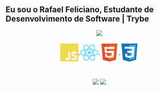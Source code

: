 ## Eu sou o Rafael Feliciano, Estudante de Desenvolvimento de Software | Trybe
<div align="center">
  <a href="https://github.com/rbfeliciano">
  <img height="200em" src="https://github-readme-stats.vercel.app/api?username=rbfeliciano&show_icons=true&theme=dark&include_all_commits=true&count_private=true"/>
</div>

<div   align="center" inline_block"><br>
  <img align="center" alt="Rafa-Js" height="50" width="50" src="https://raw.githubusercontent.com/devicons/devicon/master/icons/javascript/javascript-plain.svg">
  <img align="center" alt="Rafa-React" height="50" width="50" src="https://raw.githubusercontent.com/devicons/devicon/master/icons/react/react-original.svg">
  <img align="center" alt="Rafa-HTML" height="50" width="50" src="https://raw.githubusercontent.com/devicons/devicon/master/icons/html5/html5-original.svg">
  <img align="center" alt="Rafa-CSS" height="50" width="50" src="https://raw.githubusercontent.com/devicons/devicon/master/icons/css3/css3-original.svg">

  ##
 <br />
<div align="center"> 
  <a href="https://www.linkedin.com/in/rbfeliciano/" target="_blank"><img src="https://img.shields.io/badge/-LinkedIn-%230077B5?style=for-the-badge&logo=linkedin&logoColor=white" target="_blank"></a> 
  <a href="https://www.instagram.com/rbfeliciano/" target="_blank"><img src="https://img.shields.io/badge/-Instagram-%23E4405F?style=for-the-badge&logo=instagram&logoColor=white" target="_blank"></a>
</div>
